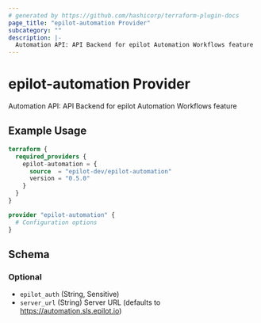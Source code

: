 ```yaml
---
# generated by https://github.com/hashicorp/terraform-plugin-docs
page_title: "epilot-automation Provider"
subcategory: ""
description: |-
  Automation API: API Backend for epilot Automation Workflows feature
---
```


# epilot-automation Provider

Automation API: API Backend for epilot Automation Workflows feature

## Example Usage

```terraform
terraform {
  required_providers {
    epilot-automation = {
      source  = "epilot-dev/epilot-automation"
      version = "0.5.0"
    }
  }
}

provider "epilot-automation" {
  # Configuration options
}
```

<!-- schema generated by tfplugindocs -->
## Schema

### Optional

- `epilot_auth` (String, Sensitive)
- `server_url` (String) Server URL (defaults to https://automation.sls.epilot.io)

